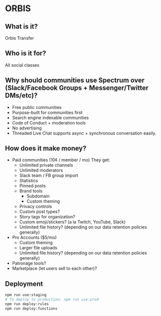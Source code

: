 
# ORBIS

## What is it?
Orbis Transfer


## Who is it for?
All social classes


## Why should communities use Spectrum over (Slack/Facebook Groups + Messenger/Twitter DMs/etc)?
- Free public communities
- Purpose-built for communities first
- Search engine indexable communities
- Code of Conduct + moderation tools
- No advertising
- Threaded Live Chat supports async + synchronous conversation easily.


## How does it make money?
- Paid communities (10¢ / member / mo)
  They get:
  - Unlimited private channels
  - Unlimited moderators
  - Slack team / FB group import
  - Statistics
  - Pinned posts
  - Brand tools
    - Subdomain
    - Custom theming
  - Privacy controls
  - Custom post types?
  - Story tags for organization?
  - Custom emoji/stickers? (a la Twitch, YouTube, Slack)
  - Unlimited file history? (depending on our data retention policies generally)
- Pro Accounts ($5/mo)
  - Custom theming
  - Larger file uploads
  - Unlimited file history? (depending on our data retention policies generally)
- Patronage tools?
- Marketplace (let users sell to each other)?

## Deployment

```sh
npm run use:staging
# To deploy to production: npm run use:prod
npm run deploy:rules
npm run deploy:functions
```
